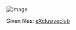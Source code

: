 ![image](https://user-images.githubusercontent.com/63996033/208142426-f07eb9ac-70af-435c-ba04-5b92214a6b59.png)

Given files: [eXclusiveclub](https://github.com/Coder-Here/HACKAPPATOI-CTF/blob/main/reverse/eXclusive%20club/eXclusiveclub)
